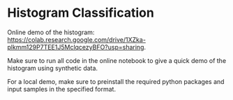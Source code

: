 # Histogram Classification

Online demo of the histogram: https://colab.research.google.com/drive/1XZka-plkmm129P7TEE1J5MclqcezyBFO?usp=sharing.


Make sure to run all code in the online notebook to give a quick demo of the histogram using synthetic data.

For a local demo, make sure to preinstall the required python packages and input samples in the specified format.
